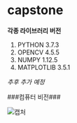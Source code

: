 # capstone

**각종 라이브러리 버전**

1. PYTHON 3.7.3
2. OPENCV 4.5.5
3. NUMPY 1.12.5
4. MATPLOTLIB 3.5.1

_추후 추가 예정_


###컴퓨터 비전###

![캡처](https://user-images.githubusercontent.com/77967958/155924659-70820bad-f7bd-41bc-8aa7-0d72dacafd5b.PNG)

